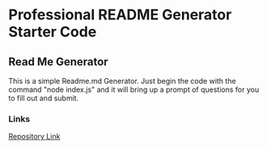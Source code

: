 # Professional README Generator Starter Code

## Read Me Generator
This is a simple Readme.md Generator. Just begin the code with the command "node index.js" and it will bring up a prompt of questions for you to fill out and submit.


### Links
[Repository Link](https://github.com/luistorano/readme-gen)
